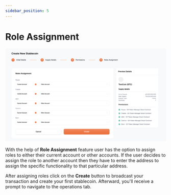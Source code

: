 ```yaml
---
sidebar_position: 5
---
```


# Role Assignment

![Role Assignment](../../static/img/step4.png)

With the help of **Role Assignment** feature user has the option to assign roles to either their current account or other accounts. If the user decides to assign the role to another account then they have to enter the address to assign the specific functionality to that particular address.

After assigning roles click on the **Create** button to broadcast your transaction and create your first stablecoin. 
Afterward, you'll receive a prompt to navigate to the operations tab.

